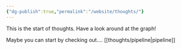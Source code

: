 ```yaml
---
{"dg-publish":true,"permalink":"/website/thoughts/"}
---
```


This is the start of thoughts. Have a look around at the graph! 

Maybe you can start by checking out.... [[thoughts/pipeline\|pipeline]]